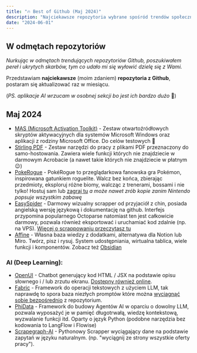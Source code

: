 ```yaml
---
title: "🔥 Best of Github (Maj 2024)"
description: "Najciekawsze repozytoria wybrane spośród trendów społeczności."
date: "2024-06-01"
---
```


## W odmętach repozytoriów

*Nurkując w odmętach trendujących repozytoriów Github, poszukiwałem pereł i ukrytych skarbów, tym co udało mi się wyłowić dzielę się z Wami.*

Przedstawiam **najciekawsze** (moim zdaniem) **repozytoria z Github**, postaram się aktualizować raz w miesiącu.

(*PS. aplikacje AI wrzucam w osobnej sekcji bo jest ich bardzo dużo* 🤮)

## Maj 2024

- [MAS (Microsoft Activation Toolkit)](https://github.com/massgravel/Microsoft-Activation-Scripts) - Zestaw otwartoźródłowych skryptów aktywacyjnych dla systemów Microsoft Windows oraz aplikacji z rodziny Microsoft Office. Do celów testowych 🤡
- [Stirling PDF](https://github.com/Stirling-Tools/Stirling-PDF) - Zestaw narzędzi do pracy z plikami PDF przeznaczony do samo-hostowania. Zawiera wiele funkcji których nie znajdziecie w darmowym Acrobacie (a nawet takie których nie znajdziecie w płatnym 😉)
- [PokeRogue](https://github.com/pagefaultgames/pokerogue) - PokéRogue to przeglądarkowa fanowska gra Pokémon, inspirowana gatunkiem roguelite. Walcz bez końca, zbierając przedmioty, eksploruj różne biomy, walcząc z trenerami, bossami i nie tylko! Hostuj sam lub [zagraj tu](https://pokerogue.net/) *a może nawet zrób kopie zanim Nintendo popsuje wszystkim zabawę*
- [EasySpider](https://github.com/NaiboWang/EasySpider) - Darmowy wizualny scrapper od przyjaciół z chin, posiada angielską wersję językową i dokumentację na github. Interfejs przypomina popularnego Octoparse natomiast ten jest całkowicie darmowy, pozwala również eksportować i uruchamiać kod zdalnie (np. na VPS). [Więcej o scrappowaniu przeczytasz tu](../wpisy/001-web-scrapping)
- [Affine](https://github.com/toeverything/AFFiNE) - Własna baza wiedzy z dodatkami, alternatywa dla Notion lub Miro. Twórz, pisz i rysuj. System udostępniania, wirtualna tablica, wiele funkcji i komponentów. Zobacz też [Obsidian](https://obsidian.md/)

### AI (Deep Learning):
- [OpenUI](https://github.com/wandb/openui) - Chatbot generujący kod HTML / JSX na podstawie opisu słownego i / lub zrzutu ekranu. [Dostępny również online](https://openui.fly.dev/ai/new).
- [Fabric](https://github.com/danielmiessler/fabric) - Framework do operacji tekstowych z użyciem LLM, tak naprawdę to spora baza niezłych promptów które można [wyciągnąć sobie bezpośrednio](https://github.com/danielmiessler/fabric/tree/main/patterns) z repozytorium.
- [PhiData](https://github.com/phidatahq/phidata) - Framework do budowy Agentów AI w oparciu o dowolny LLM, pozwala wyposażyć je w pamięć długotrwałą, wiedzę kontekstową, wyzwalanie funkcji itd. Oparty o język Python (podobne narzędzia bez kodowania to LangFlow i Flowise)
- [Scrapegraph-AI](https://github.com/VinciGit00/Scrapegraph-ai) - Pythonowy Scrapper wyciągający dane na podstawie zapytań w języku naturalnym. (np. "wyciągnij ze strony wszystkie oferty pracy").

